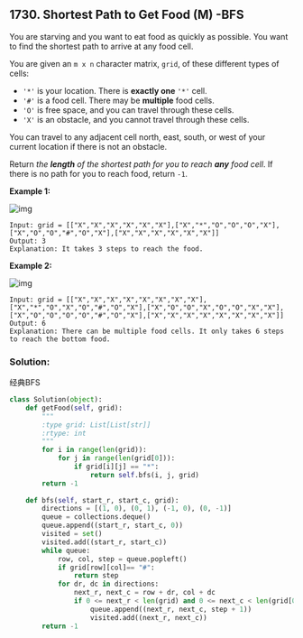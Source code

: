 ## 1730. Shortest Path to Get Food (M) -BFS

You are starving and you want to eat food as quickly as possible. You want to find the shortest path to arrive at any food cell.

You are given an `m x n` character matrix, `grid`, of these different types of cells:

- `'*'` is your location. There is **exactly one** `'*'` cell.
- `'#'` is a food cell. There may be **multiple** food cells.
- `'O'` is free space, and you can travel through these cells.
- `'X'` is an obstacle, and you cannot travel through these cells.

You can travel to any adjacent cell north, east, south, or west of your current location if there is not an obstacle.

Return *the **length** of the shortest path for you to reach **any** food cell*. If there is no path for you to reach food, return `-1`.

**Example 1:**

![img](https://assets.leetcode.com/uploads/2020/09/21/img1.jpg)

```
Input: grid = [["X","X","X","X","X","X"],["X","*","O","O","O","X"],["X","O","O","#","O","X"],["X","X","X","X","X","X"]]
Output: 3
Explanation: It takes 3 steps to reach the food.
```

**Example 2:**

![img](https://assets.leetcode.com/uploads/2020/09/21/img3.jpg)

```
Input: grid = [["X","X","X","X","X","X","X","X"],["X","*","O","X","O","#","O","X"],["X","O","O","X","O","O","X","X"],["X","O","O","O","O","#","O","X"],["X","X","X","X","X","X","X","X"]]
Output: 6
Explanation: There can be multiple food cells. It only takes 6 steps to reach the bottom food.
```



### Solution:

经典BFS

```python
class Solution(object):
    def getFood(self, grid):
        """
        :type grid: List[List[str]]
        :rtype: int
        """
        for i in range(len(grid)):
            for j in range(len(grid[0])):
                if grid[i][j] == "*":
                    return self.bfs(i, j, grid)
        return -1
    
    def bfs(self, start_r, start_c, grid):
        directions = [(1, 0), (0, 1), (-1, 0), (0, -1)]
        queue = collections.deque()
        queue.append((start_r, start_c, 0))
        visited = set()
        visited.add((start_r, start_c))
        while queue:
            row, col, step = queue.popleft()
            if grid[row][col]== "#":
                return step
            for dr, dc in directions:
                next_r, next_c = row + dr, col + dc
                if 0 <= next_r < len(grid) and 0 <= next_c < len(grid[0]) and grid[next_r][next_c] != "X" and (next_r, next_c) not in visited:
                    queue.append((next_r, next_c, step + 1))
                    visited.add((next_r, next_c))
        return -1

```

